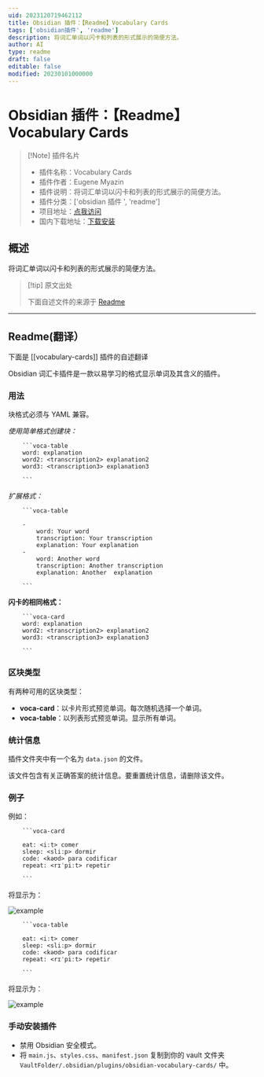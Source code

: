 ```yaml
---
uid: 2023120719462112
title: Obsidian 插件：【Readme】Vocabulary Cards
tags: ['obsidian插件', 'readme']
description: 将词汇单词以闪卡和列表的形式展示的简便方法。
author: AI
type: readme
draft: false
editable: false
modified: 20230101000000
---
```


# Obsidian 插件：【Readme】Vocabulary Cards

> [!Note] 插件名片
> - 插件名称：Vocabulary Cards
> - 插件作者：Eugene Myazin
> - 插件说明：将词汇单词以闪卡和列表的形式展示的简便方法。
> - 插件分类：['obsidian 插件 ', 'readme']
> - 项目地址：[点我访问](https://github.com/meniam/obsidian-vocabulary-cards)
> - 国内下载地址：[下载安装](https://pkmer.cn/products/plugin/pluginMarket/?vocabulary-cards)

## 概述

将词汇单词以闪卡和列表的形式展示的简便方法。

> [!tip] 原文出处
>
>下面自述文件的来源于 [Readme](https://ghproxy.net/https://raw.githubusercontent.com/meniam/obsidian-vocabulary-cards/main/README.md)
>

---

## Readme(翻译）

下面是 [[vocabulary-cards]] 插件的自述翻译

Obsidian 词汇卡插件是一款以易学习的格式显示单词及其含义的插件。

### 用法

块格式必须与 YAML 兼容。

*使用简单格式创建块：*

```
    ```voca-table
    word: explanation
    word2: <transcription2> explanation2
    word3: <transcription3> explanation3

    ```
```

*扩展格式：*

```
    ```voca-table
    
    - 
        word: Your word
        transcription: Your transcription
        explanation: Your explanation
    - 
        word: Another word
        transcription: Another transcription
        explanation: Another  explanation

    ```
```

**闪卡的相同格式：**

```
    ```voca-card
    word: explanation
    word2: <transcription2> explanation2
    word3: <transcription3> explanation3

    ```
```

### 区块类型

有两种可用的区块类型：

- **voca-card**：以卡片形式预览单词。每次随机选择一个单词。
- **voca-table**：以列表形式预览单词。显示所有单词。

### 统计信息

插件文件夹中有一个名为 `data.json` 的文件。

该文件包含有关正确答案的统计信息。要重置统计信息，请删除该文件。

### 例子

例如：

```
    ```voca-card
    
    eat: <iːt> comer  
    sleep: <sliːp> dormir
    code: <kəʊd> para codificar
    repeat: <rɪˈpiːt> repetir
    
    ```
```

将显示为：

![example](https://cdn.pkmer.cn/covers/vocabulary-cards_2_0.jpeg!pkmer)

```
    ```voca-table
    
    eat: <iːt> comer  
    sleep: <sliːp> dormir
    code: <kəʊd> para codificar
    repeat: <rɪˈpiːt> repetir
    
    ```
```

将显示为：

![example](https://cdn.pkmer.cn/covers/vocabulary-cards_2_1.jpeg!pkmer)

### 手动安装插件

- 禁用 Obsidian 安全模式。
- 将 `main.js`、`styles.css`、`manifest.json` 复制到你的 vault 文件夹 `VaultFolder/.obsidian/plugins/obsidian-vocabulary-cards/` 中。



